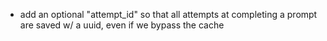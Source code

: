 - add an optional "attempt_id" so that all attempts at completing a prompt are saved w/ a uuid, even if we bypass the cache